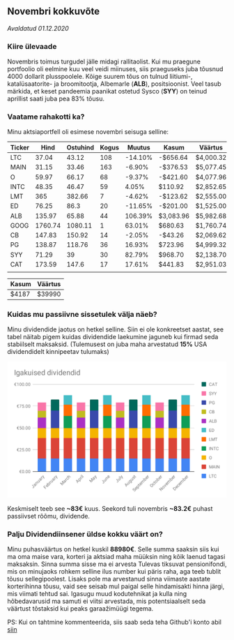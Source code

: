 ## Novembri kokkuvõte
_Avaldatud 01.12.2020_

### Kiire ülevaade

Novembris toimus turgudel jälle midagi rallitaolist. 
Kui mu praegune portfoolio oli eelmine kuu veel veidi miinuses, siis praeguseks juba tõusnud 4000 dollarit plusspoolele. 
Kõige suurem tõus on tulnud liitiumi-, katalüsaatorite- ja broomitootja, Albemarle (**ALB**), positsioonist. Veel 
tasub märkida, et keset pandeemia paanikat ostetud Sysco (**SYY**) on teinud aprillist saati juba pea 83% tõusu. 

### Vaatame rahakotti ka?
Minu aktsiaportfell oli esimese novembri seisuga selline:

| Ticker | Hind | Ostuhind        | Kogus    | Muutus         | Kasum       | Väärtus    |
|------|--------|-----------------|----------|----------------|-------------|------------|
| LTC  | 37.04   | 43.12          | 108      | -14.10%        | -$656.64    | $4,000.32  | 
| MAIN | 31.15   | 33.46          | 163      | -6.90%         | -$376.53    | $5,077.45  | 
| O    | 59.97   | 66.17          | 68       | -9.37%         | -$421.60    | $4,077.96  | 
| INTC | 48.35   | 46.47          | 59       | 4.05%          | $110.92     | $2,852.65  | 
| LMT  | 365     | 382.66         | 7        | -4.62%         | -$123.62    | $2,555.00  | 
| ED   | 76.25   | 86.3           | 20       | -11.65%        | -$201.00    | $1,525.00  | 
| ALB  | 135.97  | 65.88          | 44       | 106.39%        | $3,083.96   | $5,982.68  | 
| GOOG | 1760.74 | 1080.11        | 1        | 63.01%         | $680.63     | $1,760.74  | 
| CB   | 147.83  | 150.92         | 14       | -2.05%         | -$43.26     | $2,069.62  | 
| PG   | 138.87  | 118.76         | 36       | 16.93%         | $723.96     | $4,999.32  | 
| SYY  | 71.29   | 39             | 30       | 82.79%         | $968.70     | $2,138.70  | 
| CAT  | 173.59  | 147.6          | 17       | 17.61%         | $441.83     | $2,951.03  | 
|      |         |                |          |                |             |            | 

| Kasum | Väärtus |
| ----- | ------- |
| $4187 | $39990 |

### Kuidas mu passiivne sissetulek välja näeb?

Minu dividendide jaotus on hetkel selline. Siin ei ole konkreetset aastat, see tabel näitab pigem kuidas dividendide 
laekumine jaguneb kui firmad seda stabiilselt maksaksid. (Tulemusest on juba maha arvestatud **15%** USA dividendidelt kinnipeetav tulumaks)

![Laekuvad dividendid kuus](./dividendid.svg?sanitize=true)

Keskmiselt teeb see **~83€** kuus. Seekord tuli novembris **~83.2€** puhast passiivset rõõmu, dividende.

### Palju Dividendiinsener üldse kokku väärt on?

Minu puhasväärtus on hetkel kuskil **88980€**. Selle summa saaksin siis kui ma oma maise vara, korteri ja aktsiad maha 
müüksin ning kõik laenud tagasi maksaksin. Sinna summa sisse ma ei arvesta Tulevas tiksuvat pensionifondi,
mis on minujaoks rohkem selline ilus number kui päris raha, aga teeb tublit tõusu sellegipoolest. Lisaks pole ma 
arvestanud sinna viimaste aastate korterihinna tõusu, vaid see seisab mul paigal selle hindamisakti hinna järgi, 
mis viimati tehtud sai. Igasugu muud kodutehnikat ja kulla ning hõbedavarusid ma samuti ei viitsi arvestada, 
mis potentsiaalselt seda väärtust tõstaksid kui peaks garaažimüügi tegema. 

PS: Kui on tahtmine kommenteerida, siis saab seda teha Github'i konto abil [siin](https://github.com/dividendiinsener/blog/issues/15)
